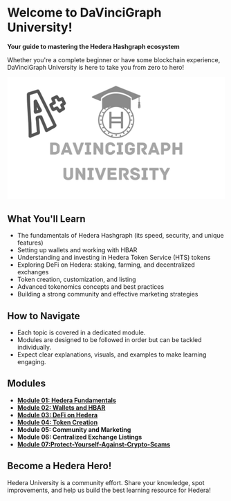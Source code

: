 # Welcome to DaVinciGraph University!

**Your guide to mastering the Hedera Hashgraph ecosystem**

Whether you're a complete beginner or have some blockchain experience, DaVinciGraph University is here to take you from zero to hero!

![DaVinciGraph University](./images//DaVinciGraphUniversity.png)

## What You'll Learn

- The fundamentals of Hedera Hashgraph (its speed, security, and unique features)
- Setting up wallets and working with HBAR
- Understanding and investing in Hedera Token Service (HTS) tokens
- Exploring DeFi on Hedera: staking, farming, and decentralized exchanges
- Token creation, customization, and listing
- Advanced tokenomics concepts and best practices
- Building a strong community and effective marketing strategies

## How to Navigate

- Each topic is covered in a dedicated module.
- Modules are designed to be followed in order but can be tackled individually.
- Expect clear explanations, visuals, and examples to make learning engaging.

## Modules

- **[Module 01: Hedera Fundamentals](./module-01-hedera-fundamentals/README.md)**
- **[Module 02: Wallets and HBAR](./module-02-wallets-and-hbar/README.md)**
- **[Module 03: DeFi on Hedera](./module-03-defi-on-hedera/README.md)**
- **[Module 04: Token Creation](./module-04-token-creation/README.md)**
- **Module 05: Community and Marketing**
- **Module 06: Centralized Exchange Listings**
- **[Module 07:Protect-Yourself-Against-Crypto-Scams ](./module-07-protect-yourself-against-crypto-scams/README.md)**

## Become a Hedera Hero!

Hedera University is a community effort. Share your knowledge, spot improvements, and help us build the best learning resource for Hedera!
